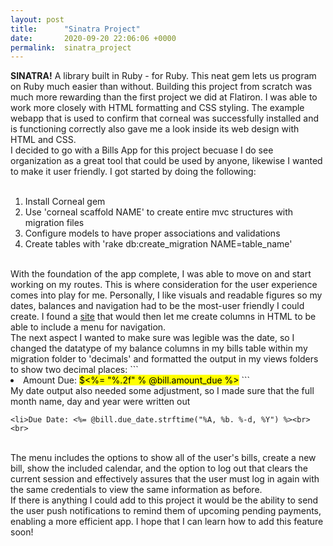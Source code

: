 ```yaml
---
layout: post
title:      "Sinatra Project"
date:       2020-09-20 22:06:06 +0000
permalink:  sinatra_project
---
```


 <strong>SINATRA!</strong> A library built in Ruby - for Ruby. This neat gem lets us program on Ruby much easier than without. Building this project from scratch was much more rewarding than the first project we did at Flatiron. I was able to work more closely with HTML formatting and CSS styling. The example webapp that is used to confirm that corneal was successfully installed and is functioning correctly also gave me a look inside its web design with HTML and CSS. <br>
I decided to go with a Bills App for this project becuase I do see organization as a great tool that could be used by anyone, likewise I wanted to make it user friendly. I got started by doing the following:<br><br>
<ol>
<li>Install Corneal gem</li>
<li>Use 'corneal scaffold NAME' to create entire mvc structures with migration files</li>
<li>Configure models to have proper associations and validations</li>
<li>Create tables with 'rake db:create_migration NAME=table_name'</li>
</ol><br>
With the foundation of the app complete, I was able to move on and start working on my routes. This is where consideration for the user experience comes into play for me. Personally, I like visuals and readable figures so my dates, balances and navigation had to be the most-user friendly I could create. I found a  <a href=https://www.educative.io/edpresso/how-to-create-columns-in-html>site</a> that would then let me create columns in HTML to be able to include a menu for navigation.<br>
The next aspect I wanted to make sure was legible was the date, so I changed the datatype of my balance columns in my bills table within my migration folder to 'decimals' and formatted the output in my views folders to show two decimal places:
```
<li>Amount Due: <mark>$<%= "%.2f" % @bill.amount_due %></mark>
```

<br>
My date output also needed some adjustment, so I made sure that the full month name, day and year were written out 

`<li>Due Date: <%= @bill.due_date.strftime("%A, %b. %-d, %Y") %><br><br>`

<br>
The menu includes the options to show all of the user's bills, create a new bill, show the included calendar, and the option to log out that clears the current session and effectively assures that the user must log in again with the same credentials to view the same information as before.<br>
If there is anything I could add to this project it would be the ability to send the user push notifications to remind them of upcoming pending payments, enabling a more efficient app. I hope that I can learn how to add this feature soon! 

